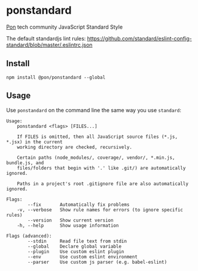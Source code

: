 # ponstandard

[Pon](https://www.pon.com) tech community JavaScript Standard Style

The default standardjs lint rules: https://github.com/standard/eslint-config-standard/blob/master/.eslintrc.json

## Install

```
npm install @pon/ponstandard --global
```

## Usage
Use `ponstandard` on the command line the same way you use `standard`:

```
Usage:
    ponstandard <flags> [FILES...]

    If FILES is omitted, then all JavaScript source files (*.js, *.jsx) in the current
    working directory are checked, recursively.

    Certain paths (node_modules/, coverage/, vendor/, *.min.js, bundle.js, and
    files/folders that begin with '.' like .git/) are automatically ignored.

    Paths in a project's root .gitignore file are also automatically ignored.

Flags:
        --fix       Automatically fix problems
    -v, --verbose   Show rule names for errors (to ignore specific rules)
        --version   Show current version
    -h, --help      Show usage information

Flags (advanced):
        --stdin     Read file text from stdin
        --global    Declare global variable
        --plugin    Use custom eslint plugin
        --env       Use custom eslint environment
        --parser    Use custom js parser (e.g. babel-eslint)
```

